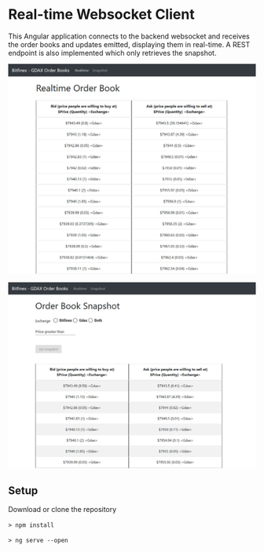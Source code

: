 # Real-time Websocket Client

This Angular application connects to the backend websocket and receives the order books and updates emitted, displaying them in real-time. A REST endpoint is also implemented which only retrieves the snapshot.

![Realtime Component](Realtime.JPG)

![Snapshot Component](Snapshot.JPG)

## Setup

Download or clone the repository

`> npm install`

`> ng serve --open`

